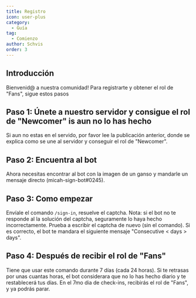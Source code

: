 ```yaml
---
title: Registro
icon: user-plus
category:
  - Guía
tag:
  - Comienzo
author: Schvis
order: 3
---
```


## Introducción

Bienvenid@ a nuestra comunidad! Para registrarte y obtener el rol de "Fans", sigue estos pasos

## Paso 1: Únete a nuestro servidor y consigue el rol de "Newcomer" is aun no lo has hecho

Si aun no estas en el servido, por favor lee la publicación anterior, donde se explica como se une al servidor y conseguir el rol de "Newcomer".

## Paso 2: Encuentra al bot

Ahora necesitas encontrar al bot con la imagen de un ganso y mandarle un mensaje directo (micah-sign-bot#0245).

## Paso 3: Como empezar

Envíale el comando `/sign-in`, resuelve el captcha. Nota: si el bot no te responde al la solución del captcha, seguramente lo haya hecho incorrectamente. Prueba a escribir el captcha de nuevo (sin el comando). Si es correcto, el bot te mandara el siguiente mensaje "Consecutive < days > days".

## Paso 4: Después de recibir el rol de "Fans"

Tiene que usar este comando durante 7 días (cada 24 horas). Si te retrasas por unas cuantas horas, el bot considerara que no lo has hecho diario y te restablecerá tus días. En el 7mo dia de check-ins, recibirás el rol de "Fans", y ya podrás parar.
